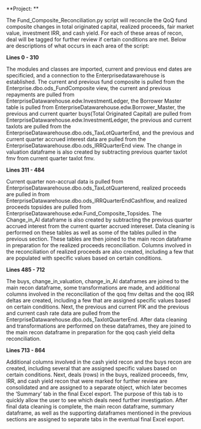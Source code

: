 **Project: **

The Fund_Composite_Reconciliation.py script will reconcile the QoQ fund composite changes in total originated capital, realized proceeds, fair market value, investment IRR, and cash yield. For each of these areas of recon, deal will be tagged for further review if certain conditions are met. Below are descriptions of what occurs in each area of the script:

**Lines 0 - 310**

The modules and classes are imported, current and previous end dates are specificied, and a connection to the Enterprisedatawarehouse is established. The current and previous fund composite is pulled from the Enterprise.dbo.ods_FundComposite view, the current and previous repayments are pulled from EnterpriseDatawarehouse.edw.InvestmentLedger, the Borrower Master table is pulled from EnterpriseDatawarehouse.edw.Borrower_Master, the previous and current quarter buys(Total Originated Capital) are pulled from EnterpriseDatawarehouse.edw.InvestmentLedger, the previous and current taxlots are pulled from the EnterpriseDatawarehouse.dbo.ods_TaxLotQuarterEnd, and the previous and current quarter accrued interest data are pulled from the EnterpriseDatawarehouse.dbo.ods_IRRQuarterEnd view. The change in valuation dataframe is also created by subtracting previous quarter taxlot fmv from current quarter taxlot fmv. 

**Lines 311 - 484**

Current quarter non-accrual data is pulled from EnterpriseDatawarehouse.dbo.ods_TaxLotQuarterend, realized proceeds are pulled in from EnterpriseDatawarehouse.dbo.ods_IRRQuarterEndCashflow, and realized proceeds topsides are pulled from EnterpriseDatawarehouse.edw.Fund_Composite_Topsides. The Change_in_AI dataframe is also created by subtracting the previous quarter accrued interest from the current quarter accrued intereset. Data cleaning is performed on these tables as well as some of the tables pulled in the previous section. These tables are then joined to the main recon dataframe in preparation for the realized proceeds reconciliation. Columns involved in the reconciliation of realized proceeds are also created, including a few that are populated with specific values based on certain conditions.

**Lines 485 - 712**

The buys, change_in_valuation, change_in_AI dataframes are joined to the main recon dataframe, some transformations are made, and additional columns involved in the reconciliation of the qoq fmv deltas and the qoq IRR deltas are created, including a few that are assigned specific values based on certain conditions. Next, the previous and current PIK and the previous and current cash rate data are pulled from the EnterpriseDatawarehouse.dbo.ods_TaxlotQuarterEnd. After data cleaning and transformations are performed on these dataframes, they are joined to the main recon dataframe in preparation for the qoq cash yield delta reconciliation.

**Lines 713 - 864**

Additional columns involved in the cash yield recon and the buys recon are created, including several that are assigned specific values based on certain conditions. Next, deals (rows) in the buys, realized proceeds, fmv, IRR, and cash yield recon that were marked for further review are consolidated and are assigned to a separate object, which later becomes the ‘Summary’ tab in the final Excel export. The purpose of this tab is to quickly allow the user to see which deals need further investigation. After final data cleaning is complete, the main recon dataframe, summary dataframe, as well as the supporting dataframes mentioned in the previous sections are assigned to separate tabs in the eventual final Excel export.
